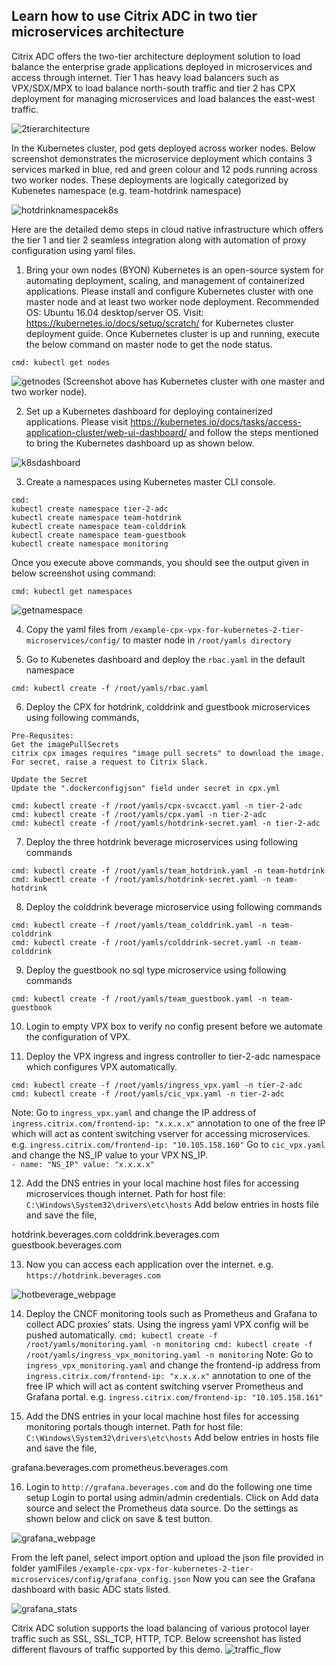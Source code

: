 ## Learn how to use Citrix ADC in two tier microservices architecture


Citrix ADC offers the two-tier architecture deployment solution to load balance the enterprise grade applications deployed in microservices and access through internet. Tier 1 has heavy load balancers such as VPX/SDX/MPX to load balance north-south traffic and tier 2 has CPX deployment for managing microservices and load balances the east-west traffic.

![2tierarchitecture](https://user-images.githubusercontent.com/5059506/52114542-518e2080-2632-11e9-8d17-eb0b5623b74f.png)


In the Kubernetes cluster, pod gets deployed across worker nodes. Below screenshot demonstrates the microservice deployment which contains 3 services marked in blue, red and green colour and 12 pods running across two worker nodes. These deployments are logically categorized by Kubenetes namespace (e.g. team-hotdrink namespace)

![hotdrinknamespacek8s](https://user-images.githubusercontent.com/42699135/50677395-99179180-101f-11e9-93f0-566cf179ce25.png)

Here are the detailed demo steps in cloud native infrastructure which offers the tier 1 and tier 2 seamless integration along with automation of proxy configuration using yaml files. 

1.	Bring your own nodes (BYON)
Kubernetes is an open-source system for automating deployment, scaling, and management of containerized applications. Please install and configure Kubernetes cluster with one master node and at least two worker node deployment.
Recommended OS: Ubuntu 16.04 desktop/server OS. 
Visit: https://kubernetes.io/docs/setup/scratch/ for Kubernetes cluster deployment guide.
Once Kubernetes cluster is up and running, execute the below command on master node to get the node status.
``` 
cmd: kubectl get nodes
```
 ![getnodes](https://user-images.githubusercontent.com/42699135/50677393-987efb00-101f-11e9-8580-4d27746bb96a.png)
(Screenshot above has Kubernetes cluster with one master and two worker node).

2.	Set up a Kubernetes dashboard for deploying containerized applications.
Please visit https://kubernetes.io/docs/tasks/access-application-cluster/web-ui-dashboard/ and follow the steps mentioned to bring the Kubernetes dashboard up as shown below.

![k8sdashboard](https://user-images.githubusercontent.com/42699135/50677396-99179180-101f-11e9-95a4-1d9aa1b9051b.png)
 
3.	Create a namespaces using Kubernetes master CLI console.
```
cmd: 
kubectl create namespace tier-2-adc
kubectl create namespace team-hotdrink
kubectl create namespace team-colddrink
kubectl create namespace team-guestbook
kubectl create namespace monitoring
```
Once you execute above commands, you should see the output given in below screenshot using command: 
```
cmd: kubectl get namespaces
```
![getnamespace](https://user-images.githubusercontent.com/42699135/50677390-97e66480-101f-11e9-9a69-cc132407bd1e.png)

4.	Copy the yaml files from ``/example-cpx-vpx-for-kubernetes-2-tier-microservices/config/`` to master node in ``/root/yamls directory``

5.	Go to Kubenetes dashboard and deploy the ``rbac.yaml`` in the default namespace
```
cmd: kubectl create -f /root/yamls/rbac.yaml 
```

6.	Deploy the CPX for hotdrink, colddrink and guestbook microservices using following commands,
```
Pre-Requsites: 
Get the imagePullSecrets 
citrix cpx images requires "image pull secrets" to download the image.
For secret, raise a request to Citrix Slack. 

Update the Secret 
Update the ".dockerconfigjson" field under secret in cpx.yml 
```

```
cmd: kubectl create -f /root/yamls/cpx-svcacct.yaml -n tier-2-adc
cmd: kubectl create -f /root/yamls/cpx.yaml -n tier-2-adc
cmd: kubectl create -f /root/yamls/hotdrink-secret.yaml -n tier-2-adc
```

7.	Deploy the three hotdrink beverage microservices using following commands
```
cmd: kubectl create -f /root/yamls/team_hotdrink.yaml -n team-hotdrink
cmd: kubectl create -f /root/yamls/hotdrink-secret.yaml -n team-hotdrink
```

8.	Deploy the colddrink beverage microservice using following commands
```
cmd: kubectl create -f /root/yamls/team_colddrink.yaml -n team-colddrink
cmd: kubectl create -f /root/yamls/colddrink-secret.yaml -n team-colddrink
```

9.	Deploy the guestbook no sql type microservice using following commands
```
cmd: kubectl create -f /root/yamls/team_guestbook.yaml -n team-guestbook
```
10.	Login to empty VPX box to verify no config present before we automate the configuration of VPX.

11.	Deploy the VPX ingress and ingress controller to tier-2-adc namespace which configures VPX automatically.
```
cmd: kubectl create -f /root/yamls/ingress_vpx.yaml -n tier-2-adc
cmd: kubectl create -f /root/yamls/cic_vpx.yaml -n tier-2-adc
```
Note: 
Go to ``ingress_vpx.yaml`` and change the IP address of ``ingress.citrix.com/frontend-ip: "x.x.x.x"`` annotation to one of the free IP which will act as content switching vserver for accessing microservices.
e.g. ``ingress.citrix.com/frontend-ip: "10.105.158.160"``
Go to ``cic_vpx.yaml`` and change the NS_IP value to your VPX NS_IP.         
``- name: "NS_IP"
  value: "x.x.x.x"``
  
12.	Add the DNS entries in your local machine host files for accessing microservices though internet.
Path for host file: ``C:\Windows\System32\drivers\etc\hosts``
Add below entries in hosts file and save the file,

<frontend-ip from ingress_vpx.yaml> hotdrink.beverages.com
<frontend-ip from ingress_vpx.yaml> colddrink.beverages.com
<frontend-ip from ingress_vpx.yaml> guestbook.beverages.com
  
13.	Now you can access each application over the internet.
e.g. ``https://hotdrink.beverages.com``

![hotbeverage_webpage](https://user-images.githubusercontent.com/42699135/50677394-987efb00-101f-11e9-87d1-6523b7fbe95a.png)
 
14.	Deploy the CNCF monitoring tools such as Prometheus and Grafana to collect ADC proxies’ stats. Using the ingress yaml VPX config will be pushed automatically.
``
cmd: kubectl create -f /root/yamls/monitoring.yaml -n monitoring
cmd: kubectl create -f /root/yamls/ingress_vpx_monitoring.yaml -n monitoring
``
Note:   Go to ``ingress_vpx_monitoring.yaml`` and change the frontend-ip address from ``ingress.citrix.com/frontend-ip: "x.x.x.x"`` annotation to one of the free IP which will act as content switching vserver Prometheus and Grafana portal.
e.g. ``ingress.citrix.com/frontend-ip: "10.105.158.161"``

15.	Add the DNS entries in your local machine host files for accessing monitoring portals though internet.
Path for host file: ``C:\Windows\System32\drivers\etc\hosts``
Add below entries in hosts file and save the file,

<frontend-ip from ingress_vpx_monitoring.yaml> grafana.beverages.com
<frontend-ip from ingress_vpx_monitoring.yaml> prometheus.beverages.com

16.	Login to ``http://grafana.beverages.com`` and do the following one time setup
Login to portal using admin/admin credentials.
Click on Add data source and select the Prometheus data source. Do the settings as shown below and click on save & test button.
 
 ![grafana_webpage](https://user-images.githubusercontent.com/42699135/50677392-987efb00-101f-11e9-993a-cb1b65dd96cf.png)
 
From the left panel, select import option and upload the json file provided in folder yamlFiles ``/example-cpx-vpx-for-kubernetes-2-tier-microservices/config/grafana_config.json``
Now you can see the Grafana dashboard with basic ADC stats listed.
 
 ![grafana_stats](https://user-images.githubusercontent.com/42699135/50677391-97e66480-101f-11e9-8d42-87c4a2504a96.png)

Citrix ADC solution supports the load balancing of various protocol layer traffic such as SSL,  SSL_TCP, HTTP, TCP. Below screenshot has listed different flavours of traffic supported by this demo.
![traffic_flow](https://user-images.githubusercontent.com/42699135/50677397-99179180-101f-11e9-8a40-26ba7d0d54e0.png)
 

